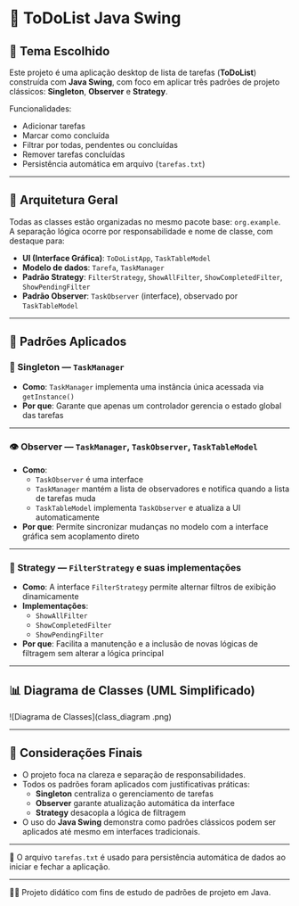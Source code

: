 # 📝 ToDoList Java Swing

## 📌 Tema Escolhido

Este projeto é uma aplicação desktop de lista de tarefas (**ToDoList**) construída com **Java Swing**, com foco em aplicar três padrões de projeto clássicos: **Singleton**, **Observer** e **Strategy**.

Funcionalidades:
- Adicionar tarefas
- Marcar como concluída
- Filtrar por todas, pendentes ou concluídas
- Remover tarefas concluídas
- Persistência automática em arquivo (`tarefas.txt`)

---

## 🧱 Arquitetura Geral

Todas as classes estão organizadas no mesmo pacote base: `org.example`.  
A separação lógica ocorre por responsabilidade e nome de classe, com destaque para:

- **UI (Interface Gráfica)**: `ToDoListApp`, `TaskTableModel`
- **Modelo de dados**: `Tarefa`, `TaskManager`
- **Padrão Strategy**: `FilterStrategy`, `ShowAllFilter`, `ShowCompletedFilter`, `ShowPendingFilter`
- **Padrão Observer**: `TaskObserver` (interface), observado por `TaskTableModel`

---

## 🧠 Padrões Aplicados

### 🔁 Singleton — `TaskManager`

- **Como**: `TaskManager` implementa uma instância única acessada via `getInstance()`
- **Por que**: Garante que apenas um controlador gerencia o estado global das tarefas

---

### 👁️ Observer — `TaskManager`, `TaskObserver`, `TaskTableModel`

- **Como**:
  - `TaskObserver` é uma interface
  - `TaskManager` mantém a lista de observadores e notifica quando a lista de tarefas muda
  - `TaskTableModel` implementa `TaskObserver` e atualiza a UI automaticamente
- **Por que**: Permite sincronizar mudanças no modelo com a interface gráfica sem acoplamento direto

---

### 🧩 Strategy — `FilterStrategy` e suas implementações

- **Como**: A interface `FilterStrategy` permite alternar filtros de exibição dinamicamente
- **Implementações**:
  - `ShowAllFilter`
  - `ShowCompletedFilter`
  - `ShowPendingFilter`
- **Por que**: Facilita a manutenção e a inclusão de novas lógicas de filtragem sem alterar a lógica principal

---

## 📊 Diagrama de Classes (UML Simplificado)

![Diagrama de Classes](class_diagram .png)

---

## 🧾 Considerações Finais

- O projeto foca na clareza e separação de responsabilidades.
- Todos os padrões foram aplicados com justificativas práticas:
  - **Singleton** centraliza o gerenciamento de tarefas
  - **Observer** garante atualização automática da interface
  - **Strategy** desacopla a lógica de filtragem
- O uso do **Java Swing** demonstra como padrões clássicos podem ser aplicados até mesmo em interfaces tradicionais.

---

📁 O arquivo `tarefas.txt` é usado para persistência automática de dados ao iniciar e fechar a aplicação.

---

👨‍💻 Projeto didático com fins de estudo de padrões de projeto em Java.
